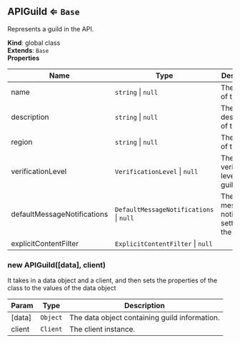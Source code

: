 <a name="APIGuild"></a>

## APIGuild ⇐ <code>Base</code>
Represents a guild in the API.

**Kind**: global class  
**Extends**: <code>Base</code>  
**Properties**

| Name | Type | Description |
| --- | --- | --- |
| name | <code>string</code> \| <code>null</code> | The name of the guild. |
| description | <code>string</code> \| <code>null</code> | The description of the guild. |
| region | <code>string</code> \| <code>null</code> | The region of the guild. |
| verificationLevel | <code>VerificationLevel</code> \| <code>null</code> | The verification level of the guild. |
| defaultMessageNotifications | <code>DefaultMessageNotifications</code> \| <code>null</code> | The default message notifications setting of the guild. |
| explicitContentFilter | <code>ExplicitContentFilter</code> \| <code>null</code> |  |

<a name="new_APIGuild_new"></a>

### new APIGuild([data], client)
It takes in a data object and a client, and then sets the properties of the class to the values ofthe data object


| Param | Type | Description |
| --- | --- | --- |
| [data] | <code>Object</code> | The data object containing guild information. |
| client | <code>Client</code> | The client instance. |

